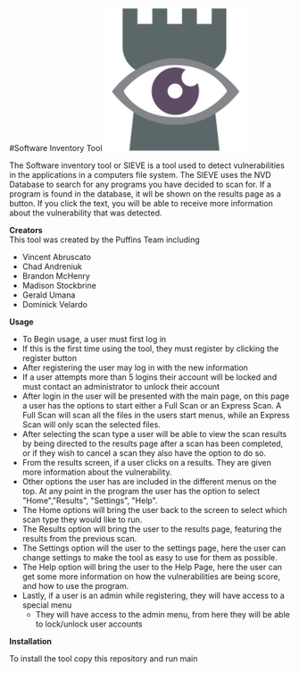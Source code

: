 #Software Inventory Tool
![img.png](img.png)

The Software inventory tool or SIEVE is a tool used to detect vulnerabilities in the 
applications in a computers file system. The SIEVE uses the NVD Database to search for 
any programs you have decided to scan for. If a program is found in the database, it wll
be shown on the results page as a button. If you click the text, you will be able to receive more
information about the vulnerability that was detected. 

**Creators**           
This tool was created by the Puffins Team including
* Vincent Abruscato
* Chad Andreniuk
* Brandon McHenry
* Madison Stockbrine
* Gerald Umana
* Dominick Velardo

**Usage**
* To Begin usage, a user must first log in 
* If this is the first time using the tool, they must register by clicking the register button
* After registering the user may log in with the new information
* If a user attempts more than 5 logins their account will be locked and must contact an administrator to unlock their account 
* After login in the user will be presented with the main page, on this page a user has the options to start either a Full Scan or an Express Scan. A Full Scan will scan all the files in the users start menus, while an Express Scan will only scan the selected files.
* After selecting the scan type a user will be able to view the scan results by being directed to the results page after a scan has been completed, or if they wish to cancel a scan they also have the option to do so.
* From the results screen, if a user clicks on a results. They are given more information about the vulnerability.
* Other options the user has are included in the different menus on the top. At any point in the program the user has the option to select "Home","Results", "Settings", "Help".
* The Home options will bring the user back to the screen to select which scan type they would like to run.
* The Results option will bring the user to the results page, featuring the results from the previous scan.
* The Settings option will the user to the settings page, here the user can change settings to make the tool as easy to use for them as possible.
* The Help option will bring the user to the Help Page, here the user can get some more information on how the vulnerabilities are being score, and how to use the program.
* Lastly, if a user is an admin while registering, they will have access to a special menu
  * They will have access to the admin menu, from here they will be able to lock/unlock user accounts

**Installation**

To install the tool copy this repository and run main